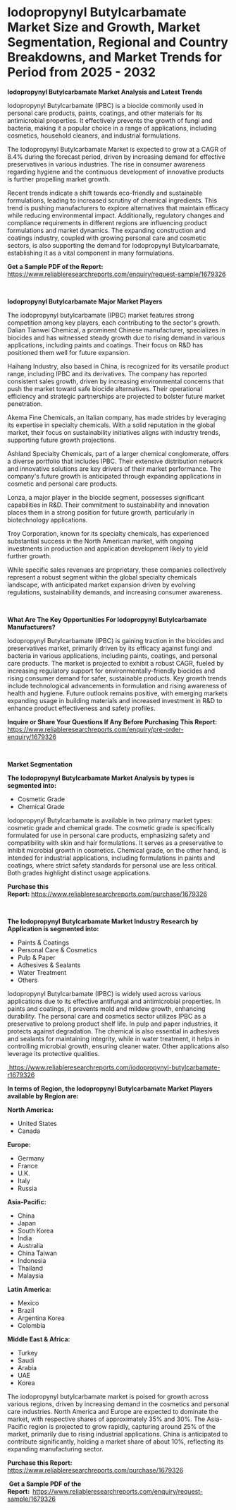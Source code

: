 <p><h1>Iodopropynyl Butylcarbamate Market Size and Growth, Market Segmentation, Regional and Country Breakdowns, and Market Trends for Period from 2025 -  2032</h1></p><p><strong>Iodopropynyl Butylcarbamate Market Analysis and Latest Trends</strong></p>
<p><p>Iodopropynyl Butylcarbamate (IPBC) is a biocide commonly used in personal care products, paints, coatings, and other materials for its antimicrobial properties. It effectively prevents the growth of fungi and bacteria, making it a popular choice in a range of applications, including cosmetics, household cleaners, and industrial formulations. </p><p>The Iodopropynyl Butylcarbamate Market is expected to grow at a CAGR of 8.4% during the forecast period, driven by increasing demand for effective preservatives in various industries. The rise in consumer awareness regarding hygiene and the continuous development of innovative products is further propelling market growth. </p><p>Recent trends indicate a shift towards eco-friendly and sustainable formulations, leading to increased scrutiny of chemical ingredients. This trend is pushing manufacturers to explore alternatives that maintain efficacy while reducing environmental impact. Additionally, regulatory changes and compliance requirements in different regions are influencing product formulations and market dynamics. The expanding construction and coatings industry, coupled with growing personal care and cosmetic sectors, is also supporting the demand for Iodopropynyl Butylcarbamate, establishing it as a vital component in many formulations.</p></p>
<p><strong>Get a Sample PDF of the Report:&nbsp;</strong> <a href="https://www.reliableresearchreports.com/enquiry/request-sample/1679326?utm_campaign=41&utm_medium=2&utm_source=Github&utm_content=ia&utm_term=17042025&utm_id=iodopropynyl-butylcarbamate">https://www.reliableresearchreports.com/enquiry/request-sample/1679326</a></p>
<p>&nbsp;</p>
<p><strong>Iodopropynyl Butylcarbamate Major Market Players</strong></p>
<p><p>The iodopropynyl butylcarbamate (IPBC) market features strong competition among key players, each contributing to the sector's growth. Dalian Tianwei Chemical, a prominent Chinese manufacturer, specializes in biocides and has witnessed steady growth due to rising demand in various applications, including paints and coatings. Their focus on R&D has positioned them well for future expansion.</p><p>Haihang Industry, also based in China, is recognized for its versatile product range, including IPBC and its derivatives. The company has reported consistent sales growth, driven by increasing environmental concerns that push the market toward safe biocide alternatives. Their operational efficiency and strategic partnerships are projected to bolster future market penetration.</p><p>Akema Fine Chemicals, an Italian company, has made strides by leveraging its expertise in specialty chemicals. With a solid reputation in the global market, their focus on sustainability initiatives aligns with industry trends, supporting future growth projections.</p><p>Ashland Specialty Chemicals, part of a larger chemical conglomerate, offers a diverse portfolio that includes IPBC. Their extensive distribution network and innovative solutions are key drivers of their market performance. The company's future growth is anticipated through expanding applications in cosmetic and personal care products.</p><p>Lonza, a major player in the biocide segment, possesses significant capabilities in R&D. Their commitment to sustainability and innovation places them in a strong position for future growth, particularly in biotechnology applications.</p><p>Troy Corporation, known for its specialty chemicals, has experienced substantial success in the North American market, with ongoing investments in production and application development likely to yield further growth.</p><p>While specific sales revenues are proprietary, these companies collectively represent a robust segment within the global specialty chemicals landscape, with anticipated market expansion driven by evolving regulations, sustainability demands, and increasing consumer awareness.</p></p>
<p>&nbsp;</p>
<p><strong>What Are The Key Opportunities For Iodopropynyl Butylcarbamate Manufacturers?</strong></p>
<p><p>Iodopropynyl Butylcarbamate (IPBC) is gaining traction in the biocides and preservatives market, primarily driven by its efficacy against fungi and bacteria in various applications, including paints, coatings, and personal care products. The market is projected to exhibit a robust CAGR, fueled by increasing regulatory support for environmentally-friendly biocides and rising consumer demand for safer, sustainable products. Key growth trends include technological advancements in formulation and rising awareness of health and hygiene. Future outlook remains positive, with emerging markets expanding usage in building materials and increased investment in R&D to enhance product effectiveness and safety profiles.</p></p>
<p><strong>Inquire or Share Your Questions If Any Before Purchasing This Report:</strong> <a href="https://www.reliableresearchreports.com/enquiry/pre-order-enquiry/1679326?utm_campaign=41&utm_medium=2&utm_source=Github&utm_content=ia&utm_term=17042025&utm_id=iodopropynyl-butylcarbamate">https://www.reliableresearchreports.com/enquiry/pre-order-enquiry/1679326</a></p>
<p>&nbsp;</p>
<p><strong>Market Segmentation</strong></p>
<p><strong>The Iodopropynyl Butylcarbamate Market Analysis by types is segmented into:</strong></p>
<p><ul><li>Cosmetic Grade</li><li>Chemical Grade</li></ul></p>
<p><p>Iodopropynyl Butylcarbamate is available in two primary market types: cosmetic grade and chemical grade. The cosmetic grade is specifically formulated for use in personal care products, emphasizing safety and compatibility with skin and hair formulations. It serves as a preservative to inhibit microbial growth in cosmetics. Chemical grade, on the other hand, is intended for industrial applications, including formulations in paints and coatings, where strict safety standards for personal use are less critical. Both grades highlight distinct usage applications.</p></p>
<p><strong>Purchase this Report:&nbsp;</strong><a href="https://www.reliableresearchreports.com/purchase/1679326?utm_campaign=41&utm_medium=2&utm_source=Github&utm_content=ia&utm_term=17042025&utm_id=iodopropynyl-butylcarbamate">https://www.reliableresearchreports.com/purchase/1679326</a></p>
<p>&nbsp;</p>
<p><strong>The Iodopropynyl Butylcarbamate Market Industry Research by Application is segmented into:</strong></p>
<p><ul><li>Paints & Coatings</li><li>Personal Care & Cosmetics</li><li>Pulp & Paper</li><li>Adhesives & Sealants</li><li>Water Treatment</li><li>Others</li></ul></p>
<p><p>Iodopropynyl Butylcarbamate (IPBC) is widely used across various applications due to its effective antifungal and antimicrobial properties. In paints and coatings, it prevents mold and mildew growth, enhancing durability. The personal care and cosmetics sector utilizes IPBC as a preservative to prolong product shelf life. In pulp and paper industries, it protects against degradation. The chemical is also essential in adhesives and sealants for maintaining integrity, while in water treatment, it helps in controlling microbial growth, ensuring cleaner water. Other applications also leverage its protective qualities.</p></p>
<p><a href="https://www.reliableresearchreports.com/iodopropynyl-butylcarbamate-r1679326?utm_campaign=41&utm_medium=2&utm_source=Github&utm_content=ia&utm_term=17042025&utm_id=iodopropynyl-butylcarbamate">&nbsp;https://www.reliableresearchreports.com/iodopropynyl-butylcarbamate-r1679326</a></p>
<p><strong>In terms of Region, the Iodopropynyl Butylcarbamate Market Players available by Region are:</strong></p>
<p>
    <p> <strong> North America: </strong>
        <ul>
            <li>United States</li>
            <li>Canada</li>
        </ul>
        </p> 
    <p> <strong> Europe: </strong>
        <ul>
            <li>Germany</li>
            <li>France</li>
            <li>U.K.</li>
            <li>Italy</li>
            <li>Russia</li>
        </ul>
        </p> 
    <p> <strong> Asia-Pacific: </strong>
        <ul>
            <li>China</li>
            <li>Japan</li>
            <li>South Korea</li>
            <li>India</li>
            <li>Australia</li>
            <li>China Taiwan</li>
            <li>Indonesia</li>
            <li>Thailand</li>
            <li>Malaysia</li>
        </ul>
        </p> 
    <p> <strong> Latin America: </strong>
        <ul>
            <li>Mexico</li>
            <li>Brazil</li>
            <li>Argentina Korea</li>
            <li>Colombia</li>
        </ul>
        </p> 
    <p> <strong> Middle East & Africa: </strong>
        <ul>
            <li>Turkey</li>
            <li>Saudi</li>
            <li>Arabia</li>
            <li>UAE</li>
            <li>Korea</li>
        </ul>
    </p>
    </p>
<p><p>The iodopropynyl butylcarbamate market is poised for growth across various regions, driven by increasing demand in the cosmetics and personal care industries. North America and Europe are expected to dominate the market, with respective shares of approximately 35% and 30%. The Asia-Pacific region is projected to grow rapidly, capturing around 25% of the market, primarily due to rising industrial applications. China is anticipated to contribute significantly, holding a market share of about 10%, reflecting its expanding manufacturing sector.</p></p>
<p><strong>Purchase this Report: </strong><a href="https://www.reliableresearchreports.com/purchase/1679326?utm_campaign=41&utm_medium=2&utm_source=Github&utm_content=ia&utm_term=17042025&utm_id=iodopropynyl-butylcarbamate">https://www.reliableresearchreports.com/purchase/1679326</a></p>
<p>&nbsp;<strong>Get a Sample PDF of the Report:&nbsp;&nbsp;</strong><a href="https://www.reliableresearchreports.com/enquiry/request-sample/1679326?utm_campaign=41&utm_medium=2&utm_source=Github&utm_content=ia&utm_term=17042025&utm_id=iodopropynyl-butylcarbamate">https://www.reliableresearchreports.com/enquiry/request-sample/1679326</a></p>
<p><strong></strong></p>
<p><p></p><p></p><p></p></p>
